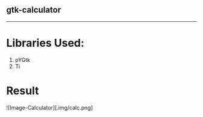 ## gtk-calculator

---

# Libraries Used:
1. pYGtk
2. Ti

# Result
![Image-Calculator][.img/calc.png]
